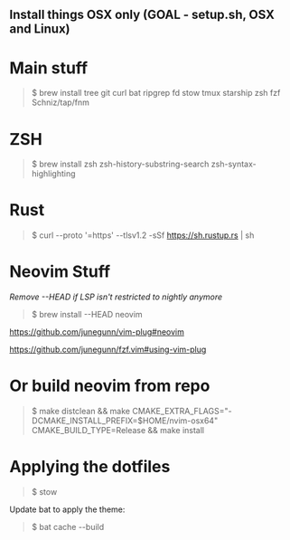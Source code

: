 ## Install things OSX only (GOAL - setup.sh, OSX and Linux)

# Main stuff
> $ brew install tree git curl bat ripgrep fd stow tmux starship zsh fzf Schniz/tap/fnm

# ZSH
> $ brew install zsh zsh-history-substring-search zsh-syntax-highlighting

# Rust
> $ curl --proto '=https' --tlsv1.2 -sSf https://sh.rustup.rs | sh

# Neovim Stuff
*Remove --HEAD if LSP isn't restricted to nightly anymore*

> $ brew install --HEAD neovim

https://github.com/junegunn/vim-plug#neovim

https://github.com/junegunn/fzf.vim#using-vim-plug

# Or build neovim from repo
> $ make distclean && make CMAKE_EXTRA_FLAGS="-DCMAKE_INSTALL_PREFIX=$HOME/nvim-osx64" CMAKE_BUILD_TYPE=Release && make install


# Applying the dotfiles
> $ stow <folder>

Update bat to apply the theme:
> $ bat cache --build
